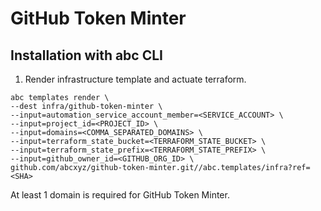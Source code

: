 # GitHub Token Minter

## Installation with abc CLI

1. Render infrastructure template and actuate terraform.
```
abc templates render \
--dest infra/github-token-minter \
--input=automation_service_account_member=<SERVICE_ACCOUNT> \
--input=project_id=<PROJECT_ID> \
--input=domains=<COMMA_SEPARATED_DOMAINS> \
--input=terraform_state_bucket=<TERRAFORM_STATE_BUCKET> \
--input=terraform_state_prefix=<TERRAFORM_STATE_PREFIX> \
--input=github_owner_id=<GITHUB_ORG_ID> \
github.com/abcxyz/github-token-minter.git//abc.templates/infra?ref=<SHA>
```

At least 1 domain is required for GitHub Token Minter.
